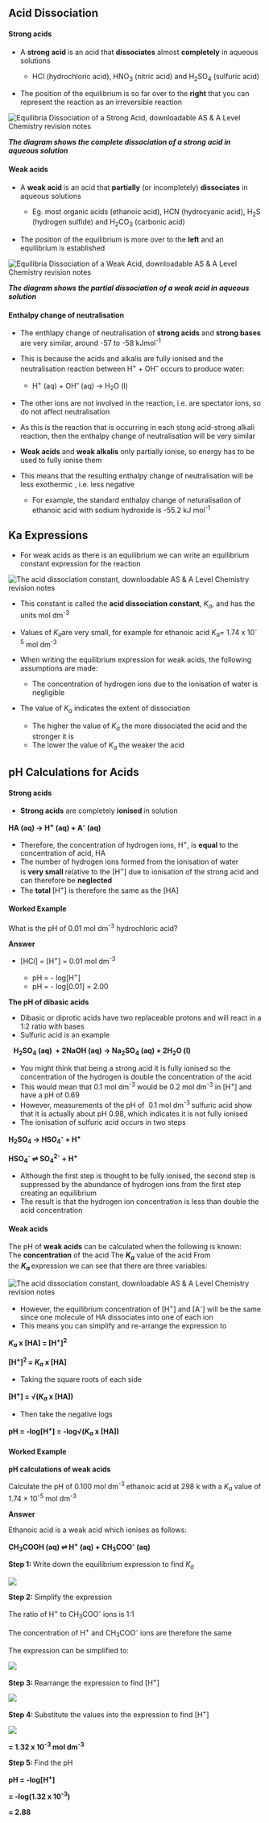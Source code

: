 Acid Dissociation
-----------------

#### Strong acids

* A <b>strong acid </b>is an acid that <b>dissociates</b> almost <b>completely</b> in aqueous solutions

  + HCl (hydrochloric acid), HNO<sub>3</sub> (nitric acid) and H<sub>2</sub>SO<sub>4</sub> (sulfuric acid)
* The position of the equilibrium is so far over to the <b>right</b> that you can represent the reaction as an irreversible reaction

![Equilibria Dissociation of a Strong Acid, downloadable AS & A Level Chemistry revision notes](1.7-Equilibria-Dissociation-of-a-Strong-Acid.png)

*<b>The diagram shows the complete dissociation of a strong acid in aqueous solution</b>*

#### Weak acids

* A <b>weak acid </b>is an acid that <b>partially</b> (or incompletely) <b>dissociates</b> in aqueous solutions

  + Eg. most organic acids (ethanoic acid), HCN (hydrocyanic acid), H<sub>2</sub>S (hydrogen sulfide) and H<sub>2</sub>CO<sub>3</sub> (carbonic acid)
* The position of the equilibrium is more over to the <b>left</b> and an equilibrium is established

![Equilibria Dissociation of a Weak Acid, downloadable AS & A Level Chemistry revision notes](1.7-Equilibria-Dissociation-of-a-Weak-Acid.png)

*<b>The diagram shows the partial dissociation of a weak acid in aqueous solution</b>*

#### Enthalpy change of neutralisation

* The enthlapy change of neutralisation of <b>strong acids</b> and <b>strong bases</b> are very similar, around -57 to -58 kJmol<sup>-1</sup>
* This is because the acids and alkalis are fully ionised and the neutralisation reaction between H<sup>+</sup> + OH<sup>–</sup> occurs to produce water:

  + H<sup>+</sup> (aq) + OH<sup>– </sup>(aq) → H<sub>2</sub>O (l)
* The other ions are not involved in the reaction, i.e. are spectator ions, so do not affect neutralisation
* As this is the reaction that is occurring in each stong acid-strong alkali reaction, then the enthalpy change of neutralisation will be very similar
* <b>Weak acids</b> and <b>weak alkalis</b> only partially ionise, so energy has to be used to fully ionise them
* This means that the resulting enthalpy change of neutralisation will be less exothermic , i.e. less negative

  + For example, the standard enthalpy change of neturalisation of ethanoic acid with sodium hydroxide is -55.2 kJ mol<sup>-1</sup>

Ka Expressions
--------------

* For weak acids as there is an equilibrium we can write an equilibrium constant expression for the reaction

![The acid dissociation constant, downloadable AS & A Level Chemistry revision notes](5.6.1-The-acid-dissociation-constant.png)

* This constant is called the <b>acid dissociation constant</b>, *K*<sub>*a*</sub>, and has the units mol dm<sup>-3</sup>
* Values of *K*<sub>*a*</sub>are very small, for example for ethanoic acid *K*<sub>*a*</sub>= 1.74 x 10<sup>-5</sup> mol dm<sup>-3 </sup>
* When writing the equilibrium expression for weak acids, the following assumptions are made:

  + The concentration of hydrogen ions due to the ionisation of water is negligible
* The value of *K*<sub>*a*</sub> indicates the extent of dissociation

  + The higher the value of *K*<sub>*a*</sub> the more dissociated the acid and the stronger it is
  + The lower the value of *K*<sub>*a*</sub> the weaker the acid

pH Calculations for Acids
-------------------------

#### Strong acids

* <b>Strong acids</b> are completely <b>ionised </b>in solution

<b>HA (aq) → H</b><sup><b>+</b></sup><b> (aq) + A</b><sup><b>-</b></sup><b> (aq)</b>

* Therefore, the concentration of hydrogen ions, H<sup>+</sup>, is <b>equal </b>to the concentration of acid, HA
* The number of hydrogen ions formed from the ionisation of water is <b>very small </b>relative to the [H<sup>+</sup>] due to ionisation of the strong acid and can therefore be <b>neglected</b>
* The <b>total </b>[H<sup>+</sup>] is therefore the same as the [HA]

#### Worked Example

What is the pH of 0.01 mol dm<sup>-3</sup> hydrochloric acid?

<b>Answer</b>

* [HC*l*] = [H<sup>+</sup>] = 0.01 mol dm<sup>-3</sup>

  + pH = - log[H<sup>+</sup>]
  + pH = - log[0.01] = 2.00

<b>The pH of dibasic acids</b>

* Dibasic or diprotic acids have two replaceable protons and will react in a 1:2 ratio with bases
* Sulfuric acid is an example

<b>   H</b><sub><b>2</b></sub><b>SO</b><sub><b>4</b></sub><b> (aq)  + 2NaOH (aq) → Na</b><sub><b>2</b></sub><b>SO</b><sub><b>4</b></sub><b> (aq) + 2H</b><sub><b>2</b></sub><b>O (l)</b>

* You might think that being a strong acid it is fully ionised so the concentration of the hydrogen is double the concentration of the acid
* This would mean that 0.1 mol dm<sup>-3</sup> would be 0.2 mol dm<sup>-3</sup> in [H<sup>+</sup>] and have a pH of 0.69
* However, measurements of the pH of  0.1 mol dm<sup>-3 </sup>sulfuric acid show that it is actually about pH 0.98, which indicates it is not fully ionised
* The ionisation of sulfuric acid occurs in two steps

<b>H</b><sub><b>2</b></sub><b>SO</b><sub><b>4</b></sub><b> → HSO</b><sub><b>4</b></sub><sup><b>-</b></sup><b> + H</b><sup><b>+</b></sup>

<b>HSO</b><sub><b>4</b></sub><sup><b>-</b></sup><b> ⇌ SO</b><sub><b>4</b></sub><sup><b>2-</b></sup><b> + H</b><sup><b>+</b></sup>

* Although the first step is thought to be fully ionised, the second step is suppressed by the abundance of hydrogen ions from the first step creating an equilibrium
* The result is that the hydrogen ion concentration is less than double the acid concentration

#### Weak acids

The pH of <b>weak acids</b> can be calculated when the following is known: The <b>concentration</b> of the acid The *<b>K</b>*<sub>*<b>a</b>*</sub> value of the acid From the *<b>K</b>*<sub>*<b>a </b>*</sub>expression we can see that there are three variables:

![The acid dissociation constant, downloadable AS & A Level Chemistry revision notes](5.6.1-The-acid-dissociation-constant_1.png)

* However, the equilibrium concentration of [H<sup>+</sup>] and [A<sup>-</sup>] will be the same since one molecule of HA dissociates into one of each ion
* This means you can simplify and re-arrange the expression to

*<b>K</b>*<sub>*<b>a</b>*</sub><b> x [HA] = [H</b><sup><b>+</b></sup><b>]</b><sup><b>2</b></sup>

<b>[H</b><sup><b>+</b></sup><b>]</b><sup><b>2 </b></sup><b>= </b>*<b>K</b>*<sub>*<b>a</b>*</sub><b> x [HA] </b>

* Taking the square roots of each side

<b>[H</b><sup><b>+</b></sup><b>] = √(</b>*<b>K</b>*<sub>*<b>a</b>*</sub><b> x [HA])</b>

* Then take the negative logs

<b>pH = -log[H</b><sup><b>+</b></sup><b>] = -log√(</b>*<b>K</b>*<sub>*<b>a</b>*</sub><b> x [HA])</b>

#### Worked Example

<b>pH calculations of weak acids</b>

Calculate the pH of 0.100 mol dm<sup>-3 </sup>ethanoic acid at 298 k with a *K*<sub>*a*</sub> value of 1.74 × 10<sup>-5</sup> mol dm<sup>-3</sup>

<b>Answer</b>

Ethanoic acid is a weak acid which ionises as follows:

<b>CH</b><sub><b>3</b></sub><b>COOH (aq) ⇌ H</b><sup><b>+</b></sup><b> (aq) + CH</b><sub><b>3</b></sub><b>COO</b><sup><b>-</b></sup><b> (aq)</b>

<b>Step 1: </b>Write down the equilibrium expression to find *K*<sub>*a*</sub>

![](5.6.1-WE2-answer-1.png)

<b>Step 2: </b>Simplify the expression

The ratio of H<sup>+</sup> to CH<sub>3</sub>COO<sup>-</sup> ions is 1:1

The concentration of H<sup>+</sup> and CH<sub>3</sub>COO<sup>-</sup> ions are therefore the same

The expression can be simplified to:

![](5.6.1-WE2-answer-2.png)

<b>Step 3: </b>Rearrange the expression to find [H<sup>+</sup>]

![](5.6.1-WE2-answer-3-1.png)

<b>Step 4: </b>Substitute the values into the expression to find [H<sup>+</sup>]

![](5.6.1-WE2-answer-4-1.png)

<b>= 1.32 x 10</b><sup><b>-3</b></sup><b> mol dm</b><sup><b>-3</b></sup>

<b>Step 5: </b>Find the pH

<b>pH = -log[H</b><sup><b>+</b></sup><b>]</b>

<b>= -log(1.32 x 10</b><sup><b>-3</b></sup><b>)</b>

<b>= 2.88</b>